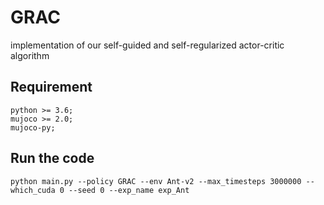 # GRAC
implementation of our self-guided and self-regularized actor-critic algorithm

## Requirement
```
python >= 3.6;
mujoco >= 2.0;
mujoco-py;
```

## Run the code
```
python main.py --policy GRAC --env Ant-v2 --max_timesteps 3000000 --which_cuda 0 --seed 0 --exp_name exp_Ant
```
